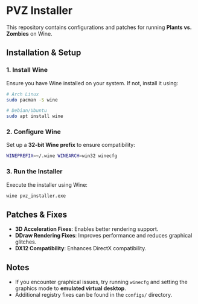 # PVZ Installer

This repository contains configurations and patches for running **Plants vs. Zombies** on Wine.

## Installation & Setup

### 1. Install Wine
Ensure you have Wine installed on your system. If not, install it using:

```sh
# Arch Linux
sudo pacman -S wine

# Debian/Ubuntu
sudo apt install wine
```

### 2. Configure Wine
Set up a **32-bit Wine prefix** to ensure compatibility:

```sh
WINEPREFIX=~/.wine WINEARCH=win32 winecfg
```

### 3. Run the Installer
Execute the installer using Wine:

```sh
wine pvz_installer.exe
```

## Patches & Fixes
- **3D Acceleration Fixes**: Enables better rendering support.
- **DDraw Rendering Fixes**: Improves performance and reduces graphical glitches.
- **DX12 Compatibility**: Enhances DirectX compatibility.

## Notes
- If you encounter graphical issues, try running `winecfg` and setting the graphics mode to **emulated virtual desktop**.
- Additional registry fixes can be found in the `configs/` directory.

